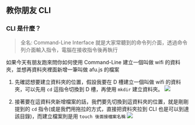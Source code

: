 ## 教你朋友 CLI

### CLI 是什麼？

> 全名: Command-Line Interface
> 就是大家常聽到的命令列介面，透過命令列介面輸入指令，電腦在接收指令後再執行

如果今天有朋友跑來問你如何使用 Command-Line 建立一個叫做 wifi 的資料夾，並想再資料夾裡面新增一筆叫做 afu.js 的檔案
1. 先確認想要建立資料夾的位置，假設我要在 D 槽建立一個叫做 wifi 的資料夾，可以先用 `cd` 這指令切換到 D 槽，再使用 `mkdir` 建立資料夾。
![](https://i.imgur.com/5xZphXY.png)

2. 接著要在這資料夾新增檔案的話，我們要先切換到這資料夾的位置，就是剛剛提到的 `cd` 指令(或是我們用拖拉的方式，直接把資料夾拉到 CLI 也是可以到達該目錄)，而建立檔案則是用 `touch 後面接檔案名稱`
![](https://i.imgur.com/bHItgL3.png)